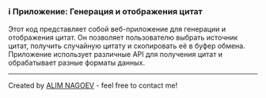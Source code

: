 ### ℹ️ Приложение: Генерация и отображения цитат

Этот код представляет собой веб-приложение для генерации и отображения цитат.
Он позволяет пользователю выбрать источник цитат, получить случайную цитату
и скопировать её в буфер обмена. Приложение использует различные API для
получения цитат и обрабатывает разные форматы данных.

-----
Created by [ALIM NAGOEV](https://github.com/nagoev-id) - feel free to contact me!

